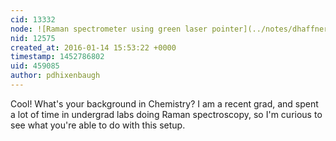 ```yaml
---
cid: 13332
node: ![Raman spectrometer using green laser pointer](../notes/dhaffnersr/01-10-2016/raman-spectrometer-using-green-laser-pointer)
nid: 12575
created_at: 2016-01-14 15:53:22 +0000
timestamp: 1452786802
uid: 459085
author: pdhixenbaugh
---
```


Cool! What's your background in Chemistry? I am a recent grad, and spent a lot of time in undergrad labs doing Raman spectroscopy, so I'm curious to see what you're able to do with this setup.